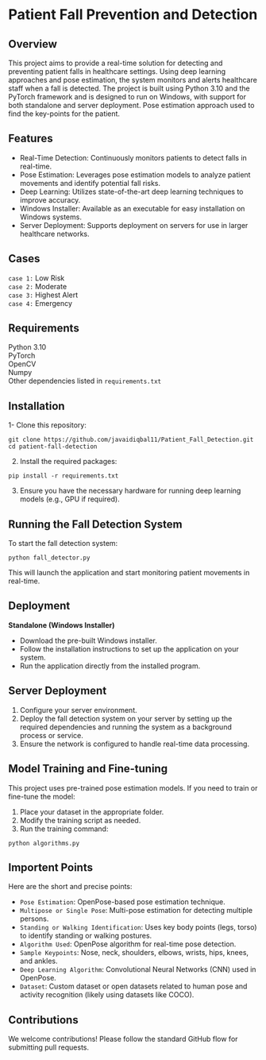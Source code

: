 # Patient Fall Prevention and Detection

## Overview
This project aims to provide a real-time solution for detecting and preventing patient falls in healthcare settings. Using deep learning approaches and pose estimation, the system monitors and alerts healthcare staff when a fall is detected. The project is built using Python 3.10 and the PyTorch framework and is designed to run on Windows, with support for both standalone and server deployment. Pose estimation approach used to find the key-points for the patient. 

## Features
- Real-Time Detection: Continuously monitors patients to detect falls in real-time.
- Pose Estimation: Leverages pose estimation models to analyze patient movements and identify potential fall risks.
- Deep Learning: Utilizes state-of-the-art deep learning techniques to improve accuracy.
- Windows Installer: Available as an executable for easy installation on Windows systems.
- Server Deployment: Supports deployment on servers for use in larger healthcare networks.

## Cases
`case 1:` Low Risk <br>
`case 2:` Moderate <br>
`case 3:` Highest Alert <br>
`case 4:` Emergency <br>

## Requirements
Python 3.10 <br>
PyTorch <br>
OpenCV <br>
Numpy <br>
Other dependencies listed in `requirements.txt`

## Installation
1- Clone this repository:

```shell
git clone https://github.com/javaidiqbal11/Patient_Fall_Detection.git
cd patient-fall-detection
```
2. Install the required packages:
```shell
pip install -r requirements.txt
```
3. Ensure you have the necessary hardware for running deep learning models (e.g., GPU if required).

## Running the Fall Detection System
To start the fall detection system:

```shell
python fall_detector.py
```
This will launch the application and start monitoring patient movements in real-time.

## Deployment
**Standalone (Windows Installer)**
- Download the pre-built Windows installer.
- Follow the installation instructions to set up the application on your system.
- Run the application directly from the installed program.

## Server Deployment
1. Configure your server environment.
2. Deploy the fall detection system on your server by setting up the required dependencies and running the system as a background process or service.
3. Ensure the network is configured to handle real-time data processing.

## Model Training and Fine-tuning
This project uses pre-trained pose estimation models. If you need to train or fine-tune the model:

1. Place your dataset in the appropriate folder.
2. Modify the training script as needed.
3. Run the training command:

```shell
python algorithms.py
```

## Importent Points 
Here are the short and precise points:

- `Pose Estimation`: OpenPose-based pose estimation technique.
- `Multipose or Single Pose`: Multi-pose estimation for detecting multiple persons.
- `Standing or Walking Identification`: Uses key body points (legs, torso) to identify standing or walking postures.
- `Algorithm Used`: OpenPose algorithm for real-time pose detection.
- `Sample Keypoints`: Nose, neck, shoulders, elbows, wrists, hips, knees, and ankles.
- `Deep Learning Algorithm`: Convolutional Neural Networks (CNN) used in OpenPose.
- `Dataset`: Custom dataset or open datasets related to human pose and activity recognition (likely using datasets like COCO).

## Contributions
We welcome contributions! Please follow the standard GitHub flow for submitting pull requests.
